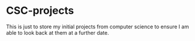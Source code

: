 # CSC-projects
This is just to store my initial projects from computer science to ensure I am able to look back at them at a further date.
